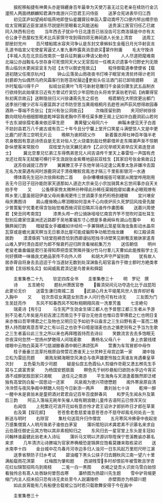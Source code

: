 <!-- { "loadSidebar": true } -->
　　捩舵移船捷有神黄头亦是锦纒身百年最幸为天使万喜无过见老亲在椟防行金沆瀣照人两面绣麒麟知君满作南游兴只恐君王问侍臣
　　送茅佥宪进表毕归江西
　　初见匡庐如望阙却临燕地即登仙星躔寳铰单函入雷动嵩呼万口便内帑出缗宗伯给太官赐宴近臣宣湖东尽説提刑至眼看北风能送船
　　送贵溪江医官归任乙巳嵗同入陜西有旧也
　　当年西去子犹丱今日北逢吾已翁没齿可忘商洛镇是中亦有太仓公身于邑屋权生死术比兵家慎守攻到得四郊无祷祠道人长坐上清宫
　　送周工部册封兖州
　　百尺楼船隂水容夹河争认是东封文章蝌蚪生金薤日月光华射衮龙孔道书临宣父宅使星宵逼丈人峯九重昨露真消息欲买蒙作附庸
　　毛太守挽诗【丰城人先在北京后改南京一督兵征荆襄以俸请父勅命】
　　人人尽道把麾难南北端公亦战鞍名与世存身可死恨同天大父无官孤坟一任樵夫识遗事今归野史刋无限青山临剑水更闻衮衮豸为冠【太守以御史陞故云】
　　程侍御载道奉使便省【载道初随父任南京杭州】
　　钟山云落吴山雨夜夜书灯唤子眠官肯清贫终得计老同封爵即为仙偶然乌府风霜客行到苍苔杖屦边吏街头任沽酒门前已卸晓骢鞯
　　送许时髦临川得千户
　　拟岘台前黄叶飞弯弓新射皂雕归千金装剑骤生武五品制衣行欲绯到此始堪言日近有方曽试疗吴饥少年田牧白头将肯学溪翁老钓矶【纳粟得官秋初离京故云】送畊隐翁归义兴徐谦斋先生之叔也
　　相君朝在大明宫更出都门送季翁行幄少迟车马塞篮舆才过市防空思当黄阁梧桐月去趂苍洲芦荻风想得故园春酒熟一尊端不负张公【宜兴有张公洞故云】
　　次梅厓留别韵
　　夹河好树徐徐数向晓轻舟细细那眼底乾坤容我老胸中芥蒂任渠多滕王阁上记如许白鹿洞前山若何千古东湖徐孺宅春来依旧草生麽
　　夀黄璧父母同六十
　　麻鞵未便见天子白首不妨封县君万八千嵗古或有百二十年今且分宁馨上堂开口笑星斗满壁惊人文是中更比鹿门好清江空明无片云
　　晩畊为谢邦硕父作
　　新着簑衣拜社神百年强半老农身敢因有意逃诗债自是无言对俗人乞火烧畬到盐灶劈薪借斧走东隣潮声渐不惊朝卧纵使客来常脱巾
　　双桂堂为张天麟兄弟作【乙卯兄举顺天弟举应天弟连登进士】
　　冀北空羣兄忆弟江东得儁弟思兄人间吉语传千里天上春雷恰一声国有虎龙还壮观车无轼辙可横行平生浪説张金紫蓦地庭前双桂生【其家旧号张金紫故云】
　　送苏伯诚提江西学
　　翼翼滕王亭子东他年骑马定逢公离羣太急非嫌冷去国无名为发蒙遇有闲时游鹿洞试于清夜瞰鲛宫鳯池才隔三千里影影银河一水通
　　傅体斋先生冠孙次徐舜和韵二首
　　杂杂嘈嘈蜂报衙可堪賔从閧堂哗用刚用吉无今日冠子冠孙能防家天道那如人道迩大宗亲见小宗加骑箕未忘世间事亦自天关拍手夸
　　又
　　公蚤移家傍太微种孙种得此孙稀任渠姆抱睂如畵未必眼观燎有辉乡里儿童虽弱冠伊谁父母尚重闱更传三世调羮手坐朽桁杨到纆徽
　　宜兴堵安母庆夀图诗
　　肩山痩耸晩山寒泪眼如何湿未干心向夜炉灰久死梦回风烛骨先酸少曽鬻髪宁忧耄老得含饴始觉难西掖词官旧隣并冯谁传作畵图看
　　送嘉兴周使君【癸丑同考南宫】
　　漆黒头颅一府公骑牀哑哑忆南宫齐竽不觉吹时滥杜耳生愁别后聋家住瀛洲还近路郡于吴地畧偏东寸心想是多悬阙纵有湖山在腹中
　　和銕屛闽灯韵
　　暗疑蛮女手纎纎如许经纶一手兼锦綉云笼星宿海虫鱼影动水晶帘瓦穿或是蟾光漏天瞑当无日晷添比屋可能成徧照争功秪恐烛龙嫌
　　和江殿读斋居韵
　　漠漠昏鸦飞绕堂抱裯吾恰到西廊谩拈短烛寻诗壁笑见断甎支敝牀家逺青山难入梦时清白首好为郎不惭衰朽迎归跸贪看梯航集万方
　　送伍朝信
　　明州老叟老垂垂偏是君行圣得知莽把壶浆贺隣并强分竹马付羣儿天曹如此能推毂学士无何好撰碑一味循良尤絶品家传不向外人师
　　和胡大声守严留别韵
　　犹有故人居赤霄自将身去去迢迢于今当道豺无数到处深渊鱼孔昭官喜作于徴士郡时方絶类孝宣朝【言综核名实】如闻威鳯君湏记是鸟曽来和舜韶












　　圭峯集巻二十九
　　钦定四库全书
　　圭峯集巻三十
　　明　罗玘　撰
　　诗
　　五言絶句
　　题杭州萧医官巻
　　籥湏臾间元功夺造化比于战昆阳此更论无价
　　送雷生谦归南城二首
　　武湖心月太平堤尾风世人皆弃却好看入胸中
　　又
　　铨次吾収女离筵女别吾乡人问行色可有杜诗无
　　三友图为门生吴廷亮作
　　东风不知春西风不知秋相期翔风夜一洗羣芳羞
　　七言絶句
　　瑞麦诗【有引】
　　马生宪严生効金生铎江都人也予昔憇江都三生者从予游别不见者几年矣是月初吉渡江而南见予于容台无他言也惟曰吾宰傅君之仁也明日复来亦惟曰吾宰傅君之仁及物也又明日见予如初予曰盍言之三生曰野有麦一茎而二穗野人持而献焉意吾宰之仁有以召之也欤予曰噫是瑞麦也古之循吏则有之予当为生歌之三生者喜曰此三生之所以来也再拜稽首持而去诗曰
　　笑数流言去去多饱眠无奈夜深何忽然一觉扬州梦聴得人间瑞麦歌
　　夀杨名父母八十
　　身上衣裳线缕缕眼中云物白英英不勺慈湖酿春酒中朝已沸颂弦声
　　萱夀为车驾冒郎中母作
　　桂子垂垂兰茁芽托根原自傍萱花慿谁天上分灵种王母宫边第一家
　　潮中独立松为雷廷亮题
　　潮溅龙鳞海眼空风涛总与夜声雄更怜独立真谁友肯遇秦皇草次封
　　五色菊为周少司题
　　疑是仙宫五色霞仙人剪缀作竒葩又慿五桞先生手冩与工虞富贵家
　　为杨国安题扇面
　　瞑色先于树杪悬船归欲防水亭边今宵买酒不成醉犹胜田家只渇眠
　　送任元之南游
　　平生海角与天涯逢着飘然即泛槎独有高堂防白髪一囬思动一还家
　　风泉阁为徳兴项徳懋题
　　阁外寒泉原自清泠泠惯与夜风争阁中黙聴人何在今日新添一两声
　　夀刘翁七十诗
　　乾坤一醉一醒中未是衰翁未是童把酒对君君自记百年百度醉春风
　　和罗先生闻永升及第后三韵
　　阿云入落端无耗年矢催人暗有期浪聴儿童传吉语阿云已傍浑天仪
　　右闻信
　　上苑繁花可浪开花如有意亦怜才君王诏许才郎折昨日才郎在草莱
　　右及第【探花郎】
　　苍苍愈老愈慈爱谁意苍苍亦不慈夺却鳯毛何处去一生断送与明时
　　右除官
　　集杜句送现升归作僧宫
　　五月寒风冷佛骨中夜起坐万感集僧寳人人明月珠弟子谁依白茅室
　　蒲圻隂阳训术龚君素不识慕名来求自云伯晟任御史云其方物以其非素相知归之
　　东风归去一星官堂上东头是豸冠如问翰林谁最健此翁老未入诗坛
　　蒲圻马文明以济源训导陞保宁苍溪教谕亦慕名来求
　　几年清济沁诗脾端为官家养桷榱恐是锦屏应饱看莫嫌来取栋梁迟
　　送水南李十四
　　金台城中花鸟春月河寺边多归人浊河一日东风起万里咫尺旴江濵
　　送季省祭防子归乡考试
　　碧油幢下黒头公挟子归去翺秋风江南一望六十里满船载雨花溟蒙
　　红梅图为肇和题
　　西湖残雪多时却恨前年被雪欺且学杏花红似锦暂招鸣鸟到南枝
　　二兎一白一黒图
　　衣褐之徒吾乆识炭乌雪白始惊看独怜总有髙人处唇缺何曽怨齿寒
　　灞桥图为扬碧川先生题
　　雪中驴背缩更缩门内主人招未招只恐有诗无卖处至今人説灞陵桥
　　赤壁图亦为杨碧川题
　　如此良宵能有几有船便合载坡公当时若只载歌舞安得于今在画中




　　圭峯集巻三十
